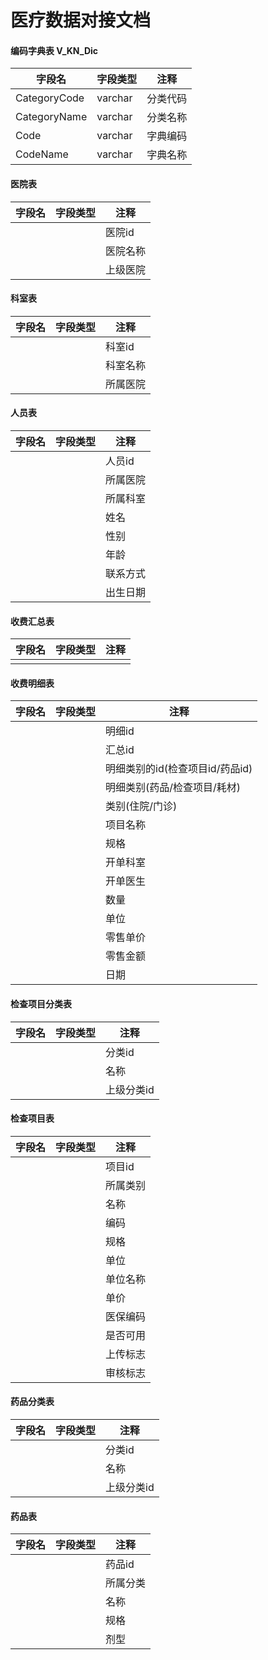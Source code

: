 # 医疗数据对接文档

#### 编码字典表 V_KN_Dic

| 字段名 | 字段类型 | 注释 |
| --- | --- | --- |
|CategoryCode|varchar|分类代码|
|CategoryName|varchar|分类名称|
|Code|varchar|字典编码|
|CodeName|varchar|字典名称|

#### 医院表

| 字段名 | 字段类型 | 注释 |
| --- | --- | --- |
| | | 医院id |
| | | 医院名称 |
| | | 上级医院 |

#### 科室表

| 字段名 | 字段类型 | 注释 |
| --- | --- | --- |
| | | 科室id |
| | | 科室名称 |
| | | 所属医院 |

#### 人员表

| 字段名 | 字段类型 | 注释 |
| --- | --- | --- |
| | | 人员id |
| | | 所属医院 |
| | | 所属科室 |
| | | 姓名 |
| | | 性别 |
| | | 年龄 |
| | | 联系方式 |
| | | 出生日期 |

#### 收费汇总表

| 字段名 | 字段类型 | 注释 |
| --- | --- | --- |
||||

#### 收费明细表

| 字段名 | 字段类型 | 注释 |
| --- | --- | --- |
| | | 明细id |
| | | 汇总id |
| | | 明细类别的id(检查项目id/药品id)|
| | | 明细类别(药品/检查项目/耗材) |
| | | 类别(住院/门诊) |
| | | 项目名称 |
| | | 规格 |
| | | 开单科室 |
| | | 开单医生 |
| | | 数量 |
| | | 单位 |
| | | 零售单价 |
| | | 零售金额 |
| | | 日期 |

#### 检查项目分类表

| 字段名 | 字段类型 | 注释 |
| --- | --- | --- |
| | | 分类id |
| | | 名称 |
| | | 上级分类id |

#### 检查项目表

| 字段名 | 字段类型 | 注释 |
| --- | --- | --- |
| | | 项目id |
| | | 所属类别 |
| | | 名称 |
| | | 编码 |
| | | 规格 |
| | | 单位 |
| | | 单位名称 |
| | | 单价 |
| | | 医保编码 |
| | | 是否可用 |
| | | 上传标志 |
| | | 审核标志 |

#### 药品分类表

| 字段名 | 字段类型 | 注释 |
| --- | --- | --- |
| | | 分类id |
| | | 名称 |
| | | 上级分类id |

#### 药品表

| 字段名 | 字段类型 | 注释 |
| --- | --- | --- |
| | | 药品id |
| | | 所属分类 |
| | | 名称 |
| | | 规格 |
| | | 剂型 |


